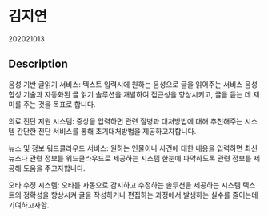 # 김지연

202021013

## Description

음성 기반 글읽기 서비스:
텍스트 입력시에 원하는 음성으로 글을 읽어주는 서비스
음성 합성 기술과 자동화된 글 읽기 솔루션을 개발하여 접근성을 향상시키고, 글을 듣는 데 재미를 주는 것을 목표로 합니다.

의료 진단 지원 시스템:
증상을 입력하면 관련 질병과 대처방법에 대해 추천해주는 시스템
간단한 진단 서비스를 통해 초기대처방법을 제공하고자합니다.

뉴스 및 정보 워드클라우드 서비스:
원하는 인물이나 사건에 대한 내용을 입력하면 최신 뉴스나 관련 정보를 워드클라우드로 제공하는 시스템
한눈에 파악하도록 관련 정보를 제공해 도움을 주고자합니다.

오타 수정 시스템:
오타를 자동으로 감지하고 수정하는 솔루션을 제공하는 시스템
텍스트의 정확성을 향상시켜 글을 작성하거나 편집하는 과정에서 발생하는 실수를 줄이는데 기여하고자함.
